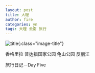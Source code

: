 ```yaml
---
layout: post
title: 大理
author: fire
categories: yn 
tags: 大理 云南 旅行
---
```


![title](http://image.sideproject.cn/title/title_110.jpg){:class="image-title"}

香格里拉
普达措国家公园
龟山公园
反丽江

 旅行日记－Day Five 